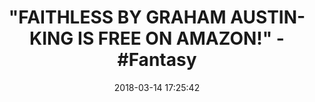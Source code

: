 ---
title: '"FAITHLESS BY GRAHAM AUSTIN-KING IS FREE ON AMAZON!" - #Fantasy'
name: Faithless
date: '2018-03-14 17:25:42'
buy_now: >-
  https://www.amazon.com/Faithless-Graham-Austin-King-ebook/dp/B071FYSCZ2?SubscriptionId=AKIAIA5RBQIWQVTCUEUQ&tag=coldcutdeals-20&linkCode=xm2&camp=2025&creative=165953&creativeASIN=B071FYSCZ2
description_markdown: |-
  Faithless

   
tweet_id_str: '973973454973227008'
price: ''
you_save: ''
asin: B071FYSCZ2
image: 'https://images-na.ssl-images-amazon.com/images/I/51dJ08oxhcL.jpg'

---